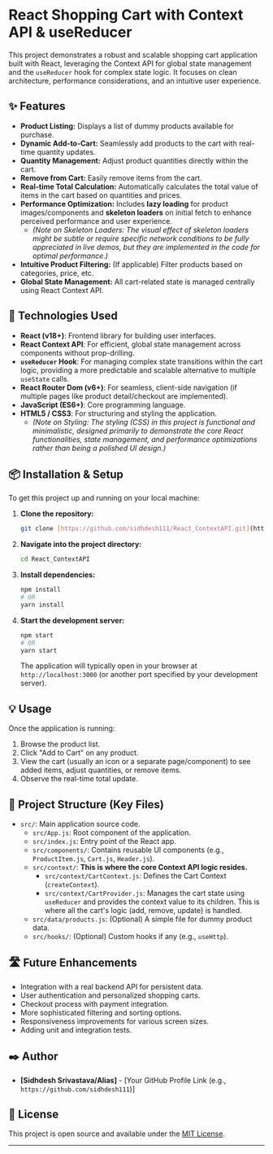 # React Shopping Cart with Context API & useReducer

This project demonstrates a robust and scalable shopping cart application built with React, leveraging the Context API for global state management and the `useReducer` hook for complex state logic. It focuses on clean architecture, performance considerations, and an intuitive user experience.

## ✨ Features

* **Product Listing:** Displays a list of dummy products available for purchase.
* **Dynamic Add-to-Cart:** Seamlessly add products to the cart with real-time quantity updates.
* **Quantity Management:** Adjust product quantities directly within the cart.
* **Remove from Cart:** Easily remove items from the cart.
* **Real-time Total Calculation:** Automatically calculates the total value of items in the cart based on quantities and prices.
* **Performance Optimization:** Includes **lazy loading** for product images/components and **skeleton loaders** on initial fetch to enhance perceived performance and user experience.
    * *(Note on Skeleton Loaders: The visual effect of skeleton loaders might be subtle or require specific network conditions to be fully appreciated in live demos, but they are implemented in the code for optimal performance.)*
* **Intuitive Product Filtering:** (If applicable) Filter products based on categories, price, etc.
* **Global State Management:** All cart-related state is managed centrally using React Context API.

## 🚀 Technologies Used

* **React (v18+)**: Frontend library for building user interfaces.
* **React Context API**: For efficient, global state management across components without prop-drilling.
* **`useReducer` Hook**: For managing complex state transitions within the cart logic, providing a more predictable and scalable alternative to multiple `useState` calls.
* **React Router Dom (v6+)**: For seamless, client-side navigation (if multiple pages like product detail/checkout are implemented).
* **JavaScript (ES6+)**: Core programming language.
* **HTML5 / CSS3**: For structuring and styling the application.
    * *(Note on Styling: The styling (CSS) in this project is functional and minimalistic, designed primarily to demonstrate the core React functionalities, state management, and performance optimizations rather than being a polished UI design.)*

## 📦 Installation & Setup

To get this project up and running on your local machine:

1.  **Clone the repository:**
    ```bash
    git clone [https://github.com/sidhdesh111/React_ContextAPI.git](https://github.com/sidhdesh111/React_ContextAPI.git)
    ```
2.  **Navigate into the project directory:**
    ```bash
    cd React_ContextAPI
    ```
3.  **Install dependencies:**
    ```bash
    npm install
    # OR
    yarn install
    ```
4.  **Start the development server:**
    ```bash
    npm start
    # OR
    yarn start
    ```
    The application will typically open in your browser at `http://localhost:3000` (or another port specified by your development server).

## 💡 Usage

Once the application is running:

1.  Browse the product list.
2.  Click "Add to Cart" on any product.
3.  View the cart (usually an icon or a separate page/component) to see added items, adjust quantities, or remove items.
4.  Observe the real-time total update.

## 📁 Project Structure (Key Files)

* `src/`: Main application source code.
    * `src/App.js`: Root component of the application.
    * `src/index.js`: Entry point of the React app.
    * `src/components/`: Contains reusable UI components (e.g., `ProductItem.js`, `Cart.js`, `Header.js`).
    * `src/context/`: **This is where the core Context API logic resides.**
        * `src/context/CartContext.js`: Defines the Cart Context (`createContext`).
        * `src/context/CartProvider.js`: Manages the cart state using `useReducer` and provides the context value to its children. This is where all the cart's logic (add, remove, update) is handled.
    * `src/data/products.js`: (Optional) A simple file for dummy product data.
    * `src/hooks/`: (Optional) Custom hooks if any (e.g., `useHttp`).

## 🛣️ Future Enhancements

* Integration with a real backend API for persistent data.
* User authentication and personalized shopping carts.
* Checkout process with payment integration.
* More sophisticated filtering and sorting options.
* Responsiveness improvements for various screen sizes.
* Adding unit and integration tests.

## ✒️ Author

* **[Sidhdesh Srivastava/Alias]** - [Your GitHub Profile Link (e.g., `https://github.com/sidhdesh111`)]

## 📄 License

This project is open source and available under the [MIT License](LICENSE).

---
